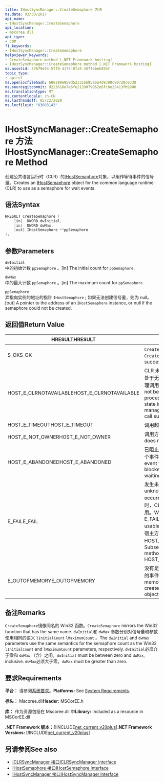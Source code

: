 ```yaml
---
title: IHostSyncManager::CreateSemaphore 方法
ms.date: 03/30/2017
api_name:
- IHostSyncManager.CreateSemaphore
api_location:
- mscoree.dll
api_type:
- COM
f1_keywords:
- IHostSyncManager::CreateSemaphore
helpviewer_keywords:
- CreateSemaphore method [.NET Framework hosting]
- IHostSyncManager::CreateSemaphore method [.NET Framework hosting]
ms.assetid: 37679e94-5ff9-4173-8fa5-457febeb89bf
topic_type:
- apiref
ms.openlocfilehash: 680280e959d523356b95a5a4d9390c80720c0330
ms.sourcegitcommit: d223616e7e6fe2139079052e6fcbe25413fb9900
ms.translationtype: MT
ms.contentlocale: zh-CN
ms.lasthandoff: 05/22/2020
ms.locfileid: "83803143"
---
```

# <a name="ihostsyncmanagercreatesemaphore-method"></a><span data-ttu-id="8ac1f-102">IHostSyncManager::CreateSemaphore 方法</span><span class="sxs-lookup"><span data-stu-id="8ac1f-102">IHostSyncManager::CreateSemaphore Method</span></span>
<span data-ttu-id="8ac1f-103">创建公共语言运行时（CLR）的[IHostSemaphore](ihostsemaphore-interface.md)对象，以用作等待事件的信号量。</span><span class="sxs-lookup"><span data-stu-id="8ac1f-103">Creates an [IHostSemaphore](ihostsemaphore-interface.md) object for the common language runtime (CLR) to use as a semaphore for wait events.</span></span>  
  
## <a name="syntax"></a><span data-ttu-id="8ac1f-104">语法</span><span class="sxs-lookup"><span data-stu-id="8ac1f-104">Syntax</span></span>  
  
```cpp  
HRESULT CreateSemaphore (  
    [in]  DWORD dwInitial,  
    [in]  DWORD dwMax,  
    [out] IHostSemaphore **ppSemaphore  
);  
```  
  
## <a name="parameters"></a><span data-ttu-id="8ac1f-105">参数</span><span class="sxs-lookup"><span data-stu-id="8ac1f-105">Parameters</span></span>  
 `dwInitial`  
 <span data-ttu-id="8ac1f-106">中的初始计数 `ppSemaphore` 。</span><span class="sxs-lookup"><span data-stu-id="8ac1f-106">[in] The initial count for `ppSemaphore`.</span></span>  
  
 `dwMax`  
 <span data-ttu-id="8ac1f-107">中的最大计数 `ppSemaphore` 。</span><span class="sxs-lookup"><span data-stu-id="8ac1f-107">[in] The maximum count for `ppSemaphore`.</span></span>  
  
 `ppSemaphore`  
 <span data-ttu-id="8ac1f-108">弄指向实例的地址的指针 `IHostSemaphore` ; 如果无法创建信号量，则为 null。</span><span class="sxs-lookup"><span data-stu-id="8ac1f-108">[out] A pointer to the address of an `IHostSemaphore` instance, or null if the semaphore could not be created.</span></span>  
  
## <a name="return-value"></a><span data-ttu-id="8ac1f-109">返回值</span><span class="sxs-lookup"><span data-stu-id="8ac1f-109">Return Value</span></span>  
  
|<span data-ttu-id="8ac1f-110">HRESULT</span><span class="sxs-lookup"><span data-stu-id="8ac1f-110">HRESULT</span></span>|<span data-ttu-id="8ac1f-111">说明</span><span class="sxs-lookup"><span data-stu-id="8ac1f-111">Description</span></span>|  
|-------------|-----------------|  
|<span data-ttu-id="8ac1f-112">S_OK</span><span class="sxs-lookup"><span data-stu-id="8ac1f-112">S_OK</span></span>|<span data-ttu-id="8ac1f-113">`CreateSemaphore`已成功返回。</span><span class="sxs-lookup"><span data-stu-id="8ac1f-113">`CreateSemaphore` returned successfully.</span></span>|  
|<span data-ttu-id="8ac1f-114">HOST_E_CLRNOTAVAILABLE</span><span class="sxs-lookup"><span data-stu-id="8ac1f-114">HOST_E_CLRNOTAVAILABLE</span></span>|<span data-ttu-id="8ac1f-115">CLR 未加载到进程中，或 CLR 处于无法运行托管代码或成功处理调用的状态。</span><span class="sxs-lookup"><span data-stu-id="8ac1f-115">The CLR has not been loaded into a process, or the CLR is in a state in which it cannot run managed code or process the call successfully.</span></span>|  
|<span data-ttu-id="8ac1f-116">HOST_E_TIMEOUT</span><span class="sxs-lookup"><span data-stu-id="8ac1f-116">HOST_E_TIMEOUT</span></span>|<span data-ttu-id="8ac1f-117">调用超时。</span><span class="sxs-lookup"><span data-stu-id="8ac1f-117">The call timed out.</span></span>|  
|<span data-ttu-id="8ac1f-118">HOST_E_NOT_OWNER</span><span class="sxs-lookup"><span data-stu-id="8ac1f-118">HOST_E_NOT_OWNER</span></span>|<span data-ttu-id="8ac1f-119">调用方不拥有该锁。</span><span class="sxs-lookup"><span data-stu-id="8ac1f-119">The caller does not own the lock.</span></span>|  
|<span data-ttu-id="8ac1f-120">HOST_E_ABANDONED</span><span class="sxs-lookup"><span data-stu-id="8ac1f-120">HOST_E_ABANDONED</span></span>|<span data-ttu-id="8ac1f-121">已阻止的线程或纤程正在等待某个事件时，该事件被取消。</span><span class="sxs-lookup"><span data-stu-id="8ac1f-121">An event was canceled while a blocked thread or fiber was waiting on it.</span></span>|  
|<span data-ttu-id="8ac1f-122">E_FAIL</span><span class="sxs-lookup"><span data-stu-id="8ac1f-122">E_FAIL</span></span>|<span data-ttu-id="8ac1f-123">发生未知的灾难性故障。</span><span class="sxs-lookup"><span data-stu-id="8ac1f-123">An unknown catastrophic failure occurred.</span></span> <span data-ttu-id="8ac1f-124">当方法返回 E_FAIL 时，CLR 在该进程内将不再可用。</span><span class="sxs-lookup"><span data-stu-id="8ac1f-124">When a method returns E_FAIL, the CLR is no longer usable within the process.</span></span> <span data-ttu-id="8ac1f-125">对宿主方法的后续调用会返回 HOST_E_CLRNOTAVAILABLE。</span><span class="sxs-lookup"><span data-stu-id="8ac1f-125">Subsequent calls to hosting methods return HOST_E_CLRNOTAVAILABLE.</span></span>|  
|<span data-ttu-id="8ac1f-126">E_OUTOFMEMORY</span><span class="sxs-lookup"><span data-stu-id="8ac1f-126">E_OUTOFMEMORY</span></span>|<span data-ttu-id="8ac1f-127">没有足够的内存可用于创建请求的事件对象。</span><span class="sxs-lookup"><span data-stu-id="8ac1f-127">Not enough memory was available to create the requested event object.</span></span>|  
  
## <a name="remarks"></a><span data-ttu-id="8ac1f-128">备注</span><span class="sxs-lookup"><span data-stu-id="8ac1f-128">Remarks</span></span>  
 <span data-ttu-id="8ac1f-129">`CreateSemaphore`镜像同名的 Win32 函数。</span><span class="sxs-lookup"><span data-stu-id="8ac1f-129">`CreateSemaphore` mirrors the Win32 function that has the same name.</span></span> <span data-ttu-id="8ac1f-130">`dwInitial`和 `dwMax` 参数分别对信号量和参数使用相同的语义 `lInitialCount` `lMaximumCount` 。</span><span class="sxs-lookup"><span data-stu-id="8ac1f-130">The `dwInitial` and `dwMax` parameters use the same semantics for the semaphore count as the Win32 `lInitialCount` and `lMaximumCount` parameters, respectively.</span></span> <span data-ttu-id="8ac1f-131">`dwInitial`必须介于零和 `dwMax` （含）之间。</span><span class="sxs-lookup"><span data-stu-id="8ac1f-131">`dwInitial` must be between zero and `dwMax`, inclusive.</span></span> <span data-ttu-id="8ac1f-132">`dwMax`必须大于零。</span><span class="sxs-lookup"><span data-stu-id="8ac1f-132">`dwMax` must be greater than zero.</span></span>  
  
## <a name="requirements"></a><span data-ttu-id="8ac1f-133">要求</span><span class="sxs-lookup"><span data-stu-id="8ac1f-133">Requirements</span></span>  
 <span data-ttu-id="8ac1f-134">**平台：** 请参阅[系统要求](../../get-started/system-requirements.md)。</span><span class="sxs-lookup"><span data-stu-id="8ac1f-134">**Platforms:** See [System Requirements](../../get-started/system-requirements.md).</span></span>  
  
 <span data-ttu-id="8ac1f-135">**标头：** Mscoree.dll</span><span class="sxs-lookup"><span data-stu-id="8ac1f-135">**Header:** MSCorEE.h</span></span>  
  
 <span data-ttu-id="8ac1f-136">**库：** 作为资源包括在 Mscoree.dll 中</span><span class="sxs-lookup"><span data-stu-id="8ac1f-136">**Library:** Included as a resource in MSCorEE.dll</span></span>  
  
 <span data-ttu-id="8ac1f-137">**.NET Framework 版本：**[!INCLUDE[net_current_v20plus](../../../../includes/net-current-v20plus-md.md)]</span><span class="sxs-lookup"><span data-stu-id="8ac1f-137">**.NET Framework Versions:** [!INCLUDE[net_current_v20plus](../../../../includes/net-current-v20plus-md.md)]</span></span>  
  
## <a name="see-also"></a><span data-ttu-id="8ac1f-138">另请参阅</span><span class="sxs-lookup"><span data-stu-id="8ac1f-138">See also</span></span>

- [<span data-ttu-id="8ac1f-139">ICLRSyncManager 接口</span><span class="sxs-lookup"><span data-stu-id="8ac1f-139">ICLRSyncManager Interface</span></span>](iclrsyncmanager-interface.md)
- [<span data-ttu-id="8ac1f-140">IHostSemaphore 接口</span><span class="sxs-lookup"><span data-stu-id="8ac1f-140">IHostSemaphore Interface</span></span>](ihostsemaphore-interface.md)
- [<span data-ttu-id="8ac1f-141">IHostSyncManager 接口</span><span class="sxs-lookup"><span data-stu-id="8ac1f-141">IHostSyncManager Interface</span></span>](ihostsyncmanager-interface.md)
